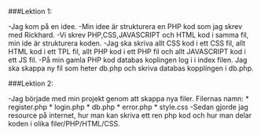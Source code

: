  ###Lektion 1:
 
-Jag kom på en idee.
-Min idee är strukturera en PHP kod som jag skrev med Rickhard.
-Vi skrev PHP,CSS,JAVASCRIPT och HTML kod i samma fil, min ide är strukturera koden.
-Jag ska skriva allt CSS kod i ett CSS fil, allt HTML kod i ett TPL fil, allt PHP kod i ett PHP fil och allt JAVASCRIPT kod i ett JS fil.
-På min gamla PHP kod databas koplingen log i i index filen. Jag ska skappa ny fil som heter db.php och skriva databas kopplingen i db.php.

###Lektion 2:

-Jag började med min projekt genom att skappa nya filer.
      Filernas namn:
       * register.php
       * login.php
       * db.php
       * error.php
       * style.css
-Sedan gjorde jag resource på internet, hur man kan skriva ett ren php kod och hur man delar koden i olika filer/PHP/HTML/CSS.

